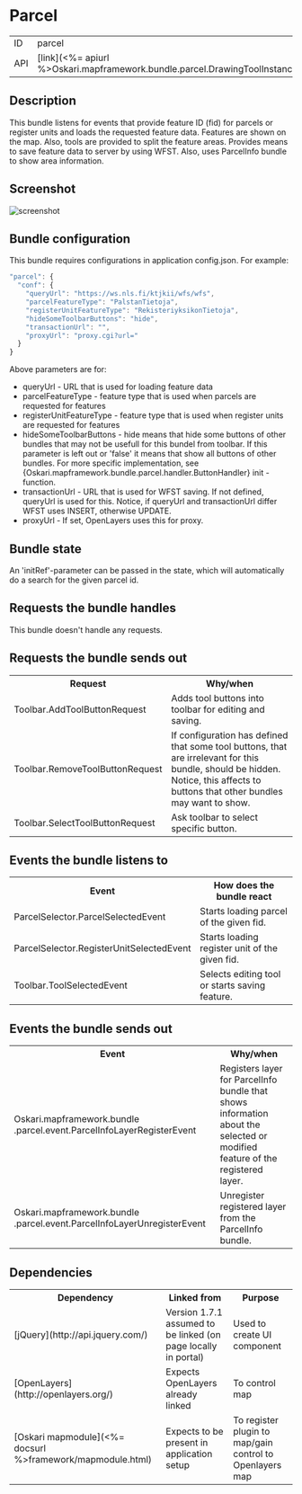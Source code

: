 # Parcel

<table class="table">
  <tr>
    <td>ID</td><td>parcel</td>
  </tr>
  <tr>
    <td>API</td><td>[link](<%= apiurl %>Oskari.mapframework.bundle.parcel.DrawingToolInstance.html)</td>
  </tr>
</table>

## Description

This bundle listens for events that provide feature ID (fid) for parcels or register units and loads the requested feature data. Features are shown on the map. Also, tools are provided to split the feature areas. Provides means to save feature data to server by using WFST. Also, uses ParcelInfo bundle to show area information.

## Screenshot

![screenshot](/images/bundles/parcel.png)

## Bundle configuration

This bundle requires configurations in application config.json.
For example:

```javascript
"parcel": {
  "conf": {
    "queryUrl": "https://ws.nls.fi/ktjkii/wfs/wfs",
    "parcelFeatureType": "PalstanTietoja",
    "registerUnitFeatureType": "RekisteriyksikonTietoja",
    "hideSomeToolbarButtons": "hide",
    "transactionUrl": "",
    "proxyUrl": "proxy.cgi?url="
  }
}
```

Above parameters are for:

* queryUrl - URL that is used for loading feature data
* parcelFeatureType - feature type that is used when parcels are requested for features
* registerUnitFeatureType - feature type that is used when register units are requested for features
* hideSomeToolbarButtons - hide means that hide some buttons of other bundles that may not be usefull for this bundel from toolbar. If this parameter is left out or 'false' it means that show all buttons of other bundles. For more specific implementation, see {Oskari.mapframework.bundle.parcel.handler.ButtonHandler} init -function.
* transactionUrl - URL that is used for WFST saving. If not defined, queryUrl is used for this.     Notice, if queryUrl and transactionUrl differ WFST uses INSERT, otherwise     UPDATE.
* proxyUrl - If set, OpenLayers uses this for proxy.

## Bundle state

An 'initRef'-parameter can be passed in the state, which will automatically do a search for the given parcel id.

## Requests the bundle handles

This bundle doesn't handle any requests.

## Requests the bundle sends out

<table class="table">
  <tr>
    <th>Request</th><th>Why/when</th>
  </tr>
  <tr>
    <td>Toolbar.AddToolButtonRequest</td><td>Adds tool buttons into toolbar for editing and saving.</td>
  </tr>
  <tr>
    <td>Toolbar.RemoveToolButtonRequest</td><td>If configuration has defined that some tool buttons, that are irrelevant for this bundle, should be hidden. Notice, this affects to buttons that other bundles may want to show.</td>
  </tr>
  <tr>
    <td>Toolbar.SelectToolButtonRequest</td><td>Ask toolbar to select specific button.</td>
  </tr>
</table>

## Events the bundle listens to

<table class="table">
  <tr>
    <th>Event</th><th>How does the bundle react</th>
  </tr>
  <tr>
    <td>ParcelSelector.ParcelSelectedEvent</td><td>Starts loading parcel of the given fid.</td>
  </tr>
  <tr>
    <td>ParcelSelector.RegisterUnitSelectedEvent</td><td>Starts loading register unit of the given fid.</td>
  </tr>
  <tr>
    <td>Toolbar.ToolSelectedEvent</td><td>Selects editing tool or starts saving feature.</td>
  </tr>
</table>

## Events the bundle sends out

<table class="table">
  <tr>
    <th>Event</th><th>Why/when</th>
  </tr>
  <tr>
    <td>Oskari.mapframework.bundle
      .parcel.event.ParcelInfoLayerRegisterEvent</td><td>Registers layer for ParcelInfo bundle that shows information about the selected or modified feature of the registered layer.</td>
  </tr>
  <tr>
    <td>Oskari.mapframework.bundle
      .parcel.event.ParcelInfoLayerUnregisterEvent</td><td>Unregister registered layer from the ParcelInfo bundle.</td>
  </tr>
</table>

## Dependencies

<table class="table">
  <tr>
    <th>Dependency</th><th>Linked from</th><th>Purpose</th>
  </tr>
  <tr>
    <td> [jQuery](http://api.jquery.com/) </td>
    <td> Version 1.7.1 assumed to be linked (on page locally in portal) </td>
    <td> Used to create UI component</td>
  </tr>
  <tr>
    <td> [OpenLayers](http://openlayers.org/) </td>
    <td> Expects OpenLayers already linked </td>
    <td> To control map</td>
  </tr>
  <tr>
    <td> [Oskari mapmodule](<%= docsurl %>framework/mapmodule.html)</td>
    <td> Expects to be present in application setup </td>
    <td> To register plugin to map/gain control to Openlayers map</td>
  </tr>
</table>
